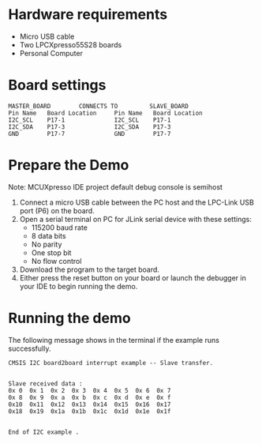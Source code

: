 Hardware requirements
=====================
- Micro USB cable
- Two LPCXpresso55S28 boards
- Personal Computer

Board settings
============
~~~~~~~~~~~~~~~~~~~~~~~~~~~~~~~~~~~~~~~~~~~~~~~~~~~~~~
MASTER_BOARD        CONNECTS TO         SLAVE_BOARD
Pin Name   Board Location     Pin Name   Board Location
I2C_SCL    P17-1              I2C_SCL    P17-1
I2C_SDA    P17-3              I2C_SDA    P17-3
GND        P17-7              GND        P17-7 
~~~~~~~~~~~~~~~~~~~~~~~~~~~~~~~~~~~~~~~~~~~~~~~~~~~~~~

Prepare the Demo
===============
Note: MCUXpresso IDE project default debug console is semihost
1. Connect a micro USB cable between the PC host and the LPC-Link USB port (P6) on the board.
2. Open a serial terminal on PC for JLink serial device with these settings:
   - 115200 baud rate
   - 8 data bits
   - No parity
   - One stop bit
   - No flow control
3. Download the program to the target board.
4. Either press the reset button on your board or launch the debugger in your IDE to begin running
   the demo.

Running the demo
================
The following message shows in the terminal if the example runs successfully.

~~~~~~~~~~~~~~~~~~~~~~~~~~~~
CMSIS I2C board2board interrupt example -- Slave transfer.


Slave received data :
0x 0  0x 1  0x 2  0x 3  0x 4  0x 5  0x 6  0x 7
0x 8  0x 9  0x a  0x b  0x c  0x d  0x e  0x f
0x10  0x11  0x12  0x13  0x14  0x15  0x16  0x17
0x18  0x19  0x1a  0x1b  0x1c  0x1d  0x1e  0x1f


End of I2C example .
~~~~~~~~~~~~~~~~~~~~~~~~~~~~
